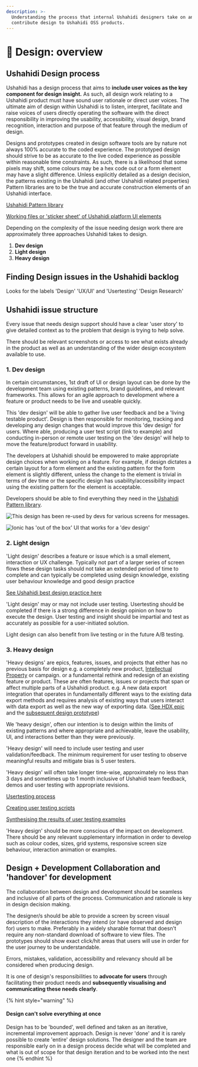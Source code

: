 ```yaml
---
description: >-
  Understanding the process that internal Ushahidi designers take on and how to
  contribute design to Ushahidi OSS products.
---
```


# 🎨 Design: overview

## Ushahidi Design process

Ushahidi has a design process that aims to **include user voices as the key component for design insight.** As such, all design work relating to a Ushahidi product must have sound user rationale or direct user voices. The ultimate aim of design within Ushahidi is to listen, interpret, facilitate and raise voices of users directly operating the software with the direct responsibility in improving the usability, accessibility, visual design, brand recognition, interaction and purpose of that feature through the medium of design.

Designs and prototypes created in design software tools are by nature not always 100% accurate to the coded experience. The prototyped design should strive to be as accurate  to the live coded experience as possible within reasonable time constraints. As such, there is a likelihood that some pixels may shift, some colours may be a hex code out or a form element may have a slight difference. Unless explicitly detailed as a design decision, the patterns existing in the Ushahidi \(and other Ushahidi related properties\) Pattern libraries are to be the true and accurate construction elements of an Ushahidi interface.

[Ushahidi Pattern library](http://preview.ushahidi.com/platform-pattern-library/develop/index.html)

[Working files or 'sticker sheet' of Ushahidi platform UI elements](ushahidi-platform-sticker-sheet.md)

Depending on the complexity of the issue needing design work there are approximately three approaches Ushahidi takes to design.

1. **Dev design**
2. **Light design**
3. **Heavy design**

## Finding Design issues in the Ushahidi backlog

Looks for the labels 'Design' 'UX/UI' and 'Usertesting' 'Design Research'

## Ushahidi issue structure

Every issue that needs design support should have a clear 'user story' to give detailed context as to the problem that design is trying to help solve.

There should be relevant screenshots or access to see what exists already in the product as well as an understanding of the wider design ecosystem available to use.

### 1. Dev design

In certain circumstances, 1st draft of UI or design layout can be done by the development team using existing patterns, brand guidelines, and relevant frameworks. This allows for an agile approach to development where a feature or product needs to be live and useable quickly.

This 'dev design' will be able to gather live user feedback and be a 'living testable product'. Design is then responsible for monitoring, tracking and developing any design changes that would improve this 'dev design' for users. Where able, producing a user test script \(link to example\) and conducting in-person or remote user testing on the 'dev design' will help to move the feature/product forward in usability.

The developers at Ushahidi should be empowered to make appropriate design choices when working on a feature. For example, if design dictates a certain layout for a form element and the existing pattern for the form element is slightly different, unless the change to the element is trivial in terms of dev time or the specific design has usability/accessibility impact using the existing pattern for the element is acceptable.

Developers should be able to find everything they need in the [Ushahidi Pattern library](http://preview.ushahidi.com/platform-pattern-library/develop/index.html).

![This design has been re-used by devs for various screens for messages.](../.gitbook/assets/pattern-library-snackbar.png)

![Ionic has &apos;out of the box&apos; UI that works for a &apos;dev design&apos;](../.gitbook/assets/ionic.png)

### 2. Light design

'Light design' describes a feature or issue which is a small element, interaction or UX challenge. Typically not part of a larger series of screen flows these design tasks should not take an extended period of time to complete and can typically be completed using design knowledge, existing user behaviour knowledge and good design practice

[See Ushahidi best design practice here](best-practice-design.md)

'Light design' may or may not include user testing. Usertesting should be completed if there is a strong difference in design opinion on how to execute the design. User testing and insight should be impartial and test as accurately as possible for a user-initiated solution.

Light design can also benefit from live testing or in the future A/B testing.

### 3. Heavy design

'Heavy designs' are epics, features, issues, and projects that either has no previous basis for design e.g. a completely new product, [Intellectual Property](https://en.wikipedia.org/wiki/Intellectual_property) or campaign. or a fundamental rethink and redesign of an existing feature or product. These are often features, issues or projects that span or affect multiple parts of a Ushahidi product. e.g. A new data export integration that operates in fundamentally different ways to the existing data export methods and requires analysis of existing ways that users interact with data export as well as the new way of exporting data. \([See HDX epic](https://github.com/ushahidi/platform/issues/2397) and the [subsequent design prototype](https://xd.adobe.com/view/2690f082-d88d-4788-5db7-b04c9474a404-50a1/?fullscreen)\)

We 'heavy design', often our intention is to design within the limits of existing patterns and where appropriate and achievable, leave the usability, UI, and interactions better than they were previously.

'Heavy design' will need to include user testing and user validation/feedback. The minimum requirement for user testing to observe meaningful results and mitigate bias is 5 user testers.

'Heavy design' will often take longer time-wise, approximately no less than 3 days and sometimes up to 1 month inclusive of Ushahidi team feedback, demos and user testing with appropriate revisions.

[Usertesting process](user-testing-process.md)

[Creating user testing scripts](user-testing-script-examples.md)

[Synthesising the results of user testing examples](synthesising-user-testing-results-examples/)

'Heavy design' should be more conscious of the impact on development. There should be any relevant supplementary information in order to develop such as colour codes, sizes, grid systems, responsive screen size behaviour, interaction animation or examples.

## Design + Development Collaboration and 'handover' for development

The collaboration between design and development should be seamless and inclusive of all parts of the process. Communication and rationale is key in design decision making.

The designer/s should be able to provide a screen by screen visual description of the interactions they intend \(or have observed and design for\) users to make. Preferably in a widely sharable format that doesn't require any non-standard download of software to view files. The prototypes should show exact click/hit areas that users will use in order for the user journey to be understandable.

Errors, mistakes, validation, accessibility and relevancy should all be considered when producing design.

It is one of design's responsibilities to **advocate for users** through facilitating their product needs and **subsequently visualising and communicating these needs clearly**.

{% hint style="warning" %}
#### Design can't solve everything at once

Design has to be 'bounded', well defined and taken as an iterative, incremental improvement approach. Design is never 'done' and it is rarely possible to create 'entire' design solutions. The designer and the team are responsible early on in a design process decide what will be completed and what is out of scope for that design iteration and to be worked into the next one
{% endhint %}

